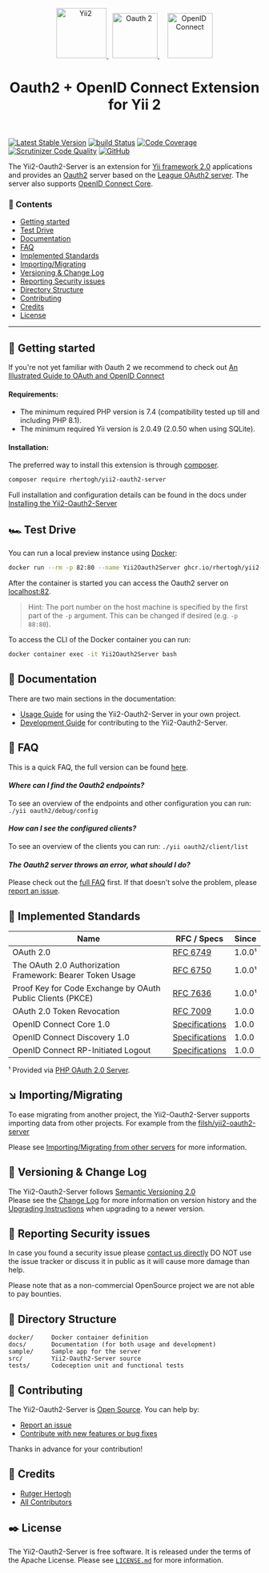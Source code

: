 <p align="center">
    <a href="https://github.com/yiisoft" target="_blank">
        <img src="https://avatars0.githubusercontent.com/u/993323" height="100px" alt="Yii2">
    </a>
    &nbsp;
    <a href="https://oauth.net/2/" target="_blank">
        <img src="https://oauth.net/images/oauth-2-sm.png" height="90px" alt="Oauth 2">
    </a>
    &nbsp;&nbsp;&nbsp;
    <a href="https://openid.net/" target="_blank">
        <img src="https://upload.wikimedia.org/wikipedia/commons/thumb/a/a2/OpenID_logo_2.svg/640px-OpenID_logo_2.svg.png" height="90px" alt="OpenID Connect">
    </a>
    <h1 align="center">Oauth2 + OpenID Connect Extension for Yii 2</h1>
    <br>
</p>

[![Latest Stable Version](https://img.shields.io/packagist/v/rhertogh/yii2-oauth2-server.svg)](https://packagist.org/packages/rhertogh/yii2-oauth2-server)
[![build Status](https://github.com/rhertogh/yii2-oauth2-server/actions/workflows/build.yml/badge.svg)](https://github.com/rhertogh/yii2-oauth2-server/actions/workflows/build.yml)
[![Code Coverage](https://scrutinizer-ci.com/g/rhertogh/yii2-oauth2-server/badges/coverage.png?b=master)](https://scrutinizer-ci.com/g/rhertogh/yii2-oauth2-server/?branch=master)
[![Scrutinizer Code Quality](https://scrutinizer-ci.com/g/rhertogh/yii2-oauth2-server/badges/quality-score.png?b=master)](https://scrutinizer-ci.com/g/rhertogh/yii2-oauth2-server/?branch=master)
[![GitHub](https://img.shields.io/github/license/rhertogh/yii2-oauth2-server?color=brightgreen)](https://github.com/rhertogh/yii2-oauth2-server/blob/master/LICENSE.md)

The Yii2-Oauth2-Server is an extension for [Yii framework 2.0](http://www.yiiframework.com) applications and provides 
an [Oauth2](https://oauth.net/2/) server based on the [League OAuth2 server](https://github.com/thephpleague/oauth2-server).
The server also supports [OpenID Connect Core](https://openid.net/specs/openid-connect-core-1_0.html).


### 📑 Contents

- [Getting started](#-getting-started)
- [Test Drive](#%EF%B8%8F-test-drive)
- [Documentation](#-documentation)
- [FAQ](#-faq)
- [Implemented Standards](#-implemented-standards)
- [Importing/Migrating](#-importingmigrating)
- [Versioning & Change Log](#-versioning--change-log)
- [Reporting Security issues](#-reporting-security-issues)
- [Directory Structure](#-directory-structure)
- [Contributing](#-contributing)
- [Credits](#-credits)
- [License](#-license)

---

🐣 Getting started
------------------
If you're not yet familiar with Oauth 2 we recommend to check out
[An Illustrated Guide to OAuth and OpenID Connect](https://developer.okta.com/blog/2019/10/21/illustrated-guide-to-oauth-and-oidc)

#### Requirements:
* The minimum required PHP version is 7.4 (compatibility tested up till and including PHP 8.1).
* The minimum required Yii version is 2.0.49 (2.0.50 when using SQLite).

#### Installation:
The preferred way to install this extension is through [composer](https://getcomposer.org/download/).
```bash
composer require rhertogh/yii2-oauth2-server
```

Full installation and configuration details can be found in the docs under
[Installing the Yii2-Oauth2-Server](docs/guide/start-installation.md)


🏎️ Test Drive
----------
You can run a local preview instance using [Docker](https://docker.com/):
```bash
docker run --rm -p 82:80 --name Yii2Oauth2Server ghcr.io/rhertogh/yii2-oauth2-server:master
```
After the container is started you can access the Oauth2 server on [localhost:82](http://localhost:82).
> Hint: The port number on the host machine is specified by the first part of the `-p` argument.
> This can be changed if desired (e.g. `-p 88:80`).

To access the CLI of the Docker container you can run:
```bash
docker container exec -it Yii2Oauth2Server bash
```


📖 Documentation
----------------
There are two main sections in the documentation:
* [Usage Guide](docs/guide/README.md) for using the Yii2-Oauth2-Server in your own project.
* [Development Guide](docs/internals/README.md) for contributing to the Yii2-Oauth2-Server.


🔮 FAQ
------
This is a quick FAQ, the full version can be found [here](docs/guide/faq.md).

#### *Where can I find the Oauth2 endpoints?*  
To see an overview of the endpoints and other configuration you can run: `./yii oauth2/debug/config`

#### *How can I see the configured clients?*  
To see an overview of the clients you can run: `./yii oauth2/client/list`

#### *The Oauth2 server throws an error, what should I do?*  
Please check out the [full FAQ](docs/guide/faq.md#error-messages) first.
If that doesn't solve the problem, please [report an issue](docs/internals/report-an-issue.md).


📒 Implemented Standards
-----------------------

| Name                                                       | RFC / Specs                                                                    | Since  |
|------------------------------------------------------------|--------------------------------------------------------------------------------|--------|
| OAuth 2.0                                                  | [RFC 6749](https://datatracker.ietf.org/doc/html/rfc6749)                      | 1.0.0¹ |
| The OAuth 2.0 Authorization Framework: Bearer Token Usage  | [RFC 6750](https://datatracker.ietf.org/doc/html/rfc6750)                      | 1.0.0¹ |
| Proof Key for Code Exchange by OAuth Public Clients (PKCE) | [RFC 7636](https://datatracker.ietf.org/doc/html/rfc7636)                      | 1.0.0¹ |
| OAuth 2.0 Token Revocation                                 | [RFC 7009](https://datatracker.ietf.org/doc/html/rfc7009)                      | 1.0.0  |
| OpenID Connect Core 1.0                                    | [Specifications](https://openid.net/specs/openid-connect-core-1_0.html)        | 1.0.0  |
| OpenID Connect Discovery 1.0                               | [Specifications](https://openid.net/specs/openid-connect-discovery-1_0.html)   | 1.0.0  |
| OpenID Connect RP-Initiated Logout                         | [Specifications](https://openid.net/specs/openid-connect-rpinitiated-1_0.html) | 1.0.0  |

¹ Provided via [PHP OAuth 2.0 Server](https://oauth2.thephpleague.com/).


↘️ Importing/Migrating
----------------------
To ease migrating from another project, the Yii2-Oauth2-Server supports importing data from other projects.
For example from the [filsh/yii2-oauth2-server](https://github.com/filsh/yii2-oauth2-server)

Please see [Importing/Migrating from other servers](docs/guide/importing-migrating.md) for more information.


📜 Versioning & Change Log
--------------------------
The Yii2-Oauth2-Server follows [Semantic Versioning 2.0](https://semver.org/spec/v2.0.0.html)  
Please see the [Change Log](CHANGELOG.md) for more information on version history
and the [Upgrading Instructions](UPGRADE.md) when upgrading to a newer version.


🔎 Reporting Security issues
----------------------------
In case you found a security issue please [contact us directly](
https://forms.gle/8aEGxmN51Hvb7oLJ7)
DO NOT use the issue tracker or discuss it in public as it will cause more damage than help.

Please note that as a non-commercial OpenSource project we are not able to pay bounties.


📂 Directory Structure
----------------------
```
docker/     Docker container definition
docs/       Documentation (for both usage and development)
sample/     Sample app for the server
src/        Yii2-Oauth2-Server source
tests/      Codeception unit and functional tests
```


🚀 Contributing
---------------
The Yii2-Oauth2-Server is [Open Source](LICENSE.md). You can help by:

- [Report an issue](docs/internals/report-an-issue.md)
- [Contribute with new features or bug fixes](docs/internals/pull-request-qa.md)

Thanks in advance for your contribution!


🎉 Credits
----------
- [Rutger Hertogh](https://github.com/rhertogh)
- [All Contributors](https://github.com/rhertogh/yii2-oauth2-server/graphs/contributors)


✒️ License
----------
The Yii2-Oauth2-Server is free software. It is released under the terms of the Apache License.
Please see [`LICENSE.md`](LICENSE.md) for more information.
